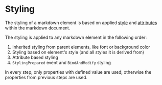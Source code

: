 # Styling

The styling of a markdown element is based on applied [style](styles.md) and [attributes](attributes.md) within the markdown document.

The styling is applied to any markdown element in the following order:

1. Inherited styling from parent elements, like font or background color
2. Styling based on element's style (and all styles it is derived from)
3. Attribute based styling
4. `StylingPrepared` event and `BindAndModify` styling

In every step, only properties with defined value are used, otherwise the properties from previous steps are used.